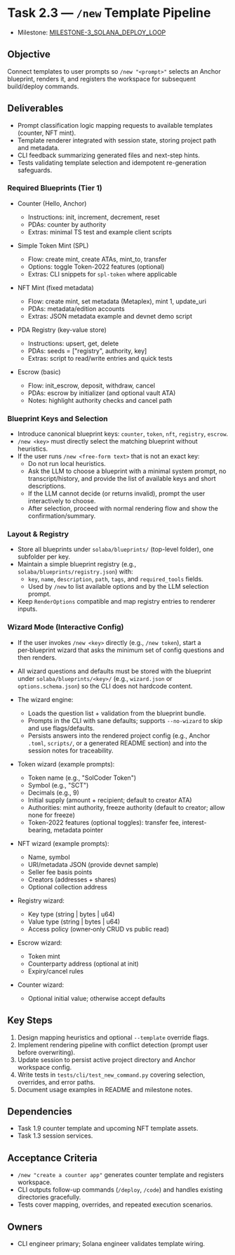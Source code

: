 # Task 2.3 — `/new` Template Pipeline

- Milestone: [MILESTONE-3_SOLANA_DEPLOY_LOOP](../milestones/MILESTONE-3_SOLANA_DEPLOY_LOOP.md)

## Objective
Connect templates to user prompts so `/new "<prompt>"` selects an Anchor blueprint, renders it, and registers the workspace for subsequent build/deploy commands.

## Deliverables
- Prompt classification logic mapping requests to available templates (counter, NFT mint).
- Template renderer integrated with session state, storing project path and metadata.
- CLI feedback summarizing generated files and next-step hints.
- Tests validating template selection and idempotent re-generation safeguards.

### Required Blueprints (Tier 1)
- Counter (Hello, Anchor)
  - Instructions: init, increment, decrement, reset
  - PDAs: counter by authority
  - Extras: minimal TS test and example client scripts

- Simple Token Mint (SPL)
  - Flow: create mint, create ATAs, mint_to, transfer
  - Options: toggle Token-2022 features (optional)
  - Extras: CLI snippets for `spl-token` where applicable

- NFT Mint (fixed metadata)
  - Flow: create mint, set metadata (Metaplex), mint 1, update_uri
  - PDAs: metadata/edition accounts
  - Extras: JSON metadata example and devnet demo script

- PDA Registry (key-value store)
  - Instructions: upsert, get, delete
  - PDAs: seeds = ["registry", authority, key]
  - Extras: script to read/write entries and quick tests

- Escrow (basic)
  - Flow: init_escrow, deposit, withdraw, cancel
  - PDAs: escrow by initializer (and optional vault ATA)
  - Notes: highlight authority checks and cancel path

### Blueprint Keys and Selection
- Introduce canonical blueprint keys: `counter`, `token`, `nft`, `registry`, `escrow`.
- `/new <key>` must directly select the matching blueprint without heuristics.
- If the user runs `/new <free-form text>` that is not an exact key:
  - Do not run local heuristics.
  - Ask the LLM to choose a blueprint with a minimal system prompt, no transcript/history, and provide the list of available keys and short descriptions.
  - If the LLM cannot decide (or returns invalid), prompt the user interactively to choose.
  - After selection, proceed with normal rendering flow and show the confirmation/summary.

### Layout & Registry
- Store all blueprints under `solaba/blueprints/` (top-level folder), one subfolder per key.
- Maintain a simple blueprint registry (e.g., `solaba/blueprints/registry.json`) with:
  - `key`, `name`, `description`, `path`, `tags`, and `required_tools` fields.
  - Used by `/new` to list available options and by the LLM selection prompt.
- Keep `RenderOptions` compatible and map registry entries to renderer inputs.

### Wizard Mode (Interactive Config)
- If the user invokes `/new <key>` directly (e.g., `/new token`), start a per‑blueprint wizard that asks the minimum set of config questions and then renders.
- All wizard questions and defaults must be stored with the blueprint under `solaba/blueprints/<key>/` (e.g., `wizard.json` or `options.schema.json`) so the CLI does not hardcode content.
- The wizard engine:
  - Loads the question list + validation from the blueprint bundle.
  - Prompts in the CLI with sane defaults; supports `--no-wizard` to skip and use flags/defaults.
  - Persists answers into the rendered project config (e.g., Anchor `.toml`, `scripts/`, or a generated README section) and into the session notes for traceability.

- Token wizard (example prompts):
  - Token name (e.g., "SolCoder Token")
  - Symbol (e.g., "SCT")
  - Decimals (e.g., 9)
  - Initial supply (amount + recipient; default to creator ATA)
  - Authorities: mint authority, freeze authority (default to creator; allow none for freeze)
  - Token-2022 features (optional toggles): transfer fee, interest-bearing, metadata pointer

- NFT wizard (example prompts):
  - Name, symbol
  - URI/metadata JSON (provide devnet sample)
  - Seller fee basis points
  - Creators (addresses + shares)
  - Optional collection address

- Registry wizard:
  - Key type (string | bytes | u64)
  - Value type (string | bytes | u64)
  - Access policy (owner‑only CRUD vs public read)

- Escrow wizard:
  - Token mint
  - Counterparty address (optional at init)
  - Expiry/cancel rules

- Counter wizard:
  - Optional initial value; otherwise accept defaults

## Key Steps
1. Design mapping heuristics and optional `--template` override flags.
2. Implement rendering pipeline with conflict detection (prompt user before overwriting).
3. Update session to persist active project directory and Anchor workspace config.
4. Write tests in `tests/cli/test_new_command.py` covering selection, overrides, and error paths.
5. Document usage examples in README and milestone notes.

## Dependencies
- Task 1.9 counter template and upcoming NFT template assets.
- Task 1.3 session services.

## Acceptance Criteria
- `/new "create a counter app"` generates counter template and registers workspace.
- CLI outputs follow-up commands (`/deploy`, `/code`) and handles existing directories gracefully.
- Tests cover mapping, overrides, and repeated execution scenarios.

## Owners
- CLI engineer primary; Solana engineer validates template wiring.
